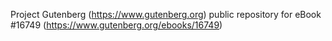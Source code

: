 Project Gutenberg (https://www.gutenberg.org) public repository for eBook #16749 (https://www.gutenberg.org/ebooks/16749)